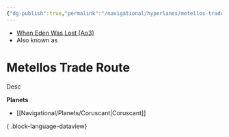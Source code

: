 ```yaml
---
{"dg-publish":true,"permalink":"/navigational/hyperlanes/metellos-trade-route/","tags":["map","hyperlane","unfinished"]}
---
```


- [When Eden Was Lost (Ao3)](https://archiveofourown.org/works/19334440/chapters/45992584)
- Also known as 

# Metellos Trade Route
Desc


**Planets**
- [[Navigational/Planets/Coruscant\|Coruscant]]

{ .block-language-dataview}